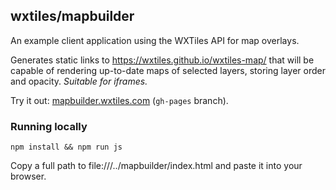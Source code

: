 ## wxtiles/mapbuilder

An example client application using the WXTiles API for map overlays.

Generates static links to https://wxtiles.github.io/wxtiles-map/ that will be capable of rendering up-to-date maps of selected layers, storing layer order and opacity. *Suitable for iframes.*

Try it out: [mapbuilder.wxtiles.com](mapbuilder.wxtiles.com) (`gh-pages` branch).

### Running locally

`npm install && npm run js`

Copy a full path to file:///../mapbuilder/index.html and paste it into your browser.
